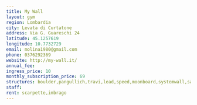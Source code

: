 ```yaml
---
title: My Wall
layout: gym
region: Lombardia
city: Levata di Curtatone
address: Via G. Guareschi 24
latitude: 45.1257619
longitude: 10.7732729
email: molina1980@gmail.com
phone: 0376292369
website: http://my-wall.it/
annual_fee: 
ingress_price: 10
monthly_subscription_price: 69
structures: boulder,pangullich,travi,lead,speed,moonboard,systemwall,salapesi
staff: 
rent: scarpette,imbrago
---
```


